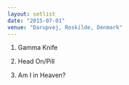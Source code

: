 ```yaml
---
layout: setlist
date: "2015-07-01"
venue: "Darupvej, Roskilde, Denmark"
---
```


 1. Gamma Knife

 2. Head On/Pill

 3. Am I in Heaven?


